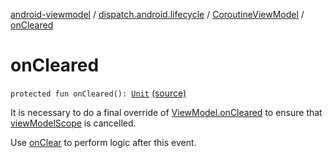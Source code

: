 [android-viewmodel](../../index.md) / [dispatch.android.lifecycle](../index.md) / [CoroutineViewModel](index.md) / [onCleared](./on-cleared.md)

# onCleared

`protected fun onCleared(): `[`Unit`](https://kotlinlang.org/api/latest/jvm/stdlib/kotlin/-unit/index.html) [(source)](https://github.com/RBusarow/Dispatch/tree/master/android-viewmodel/src/main/java/dispatch/android/lifecycle/CoroutineViewModel.kt#L73)

It is necessary to do a final override of [ViewModel.onCleared](https://developer.android.com/reference/androidx/androidx/lifecycle/ViewModel.html#onCleared()) to ensure that [viewModelScope](view-model-scope.md) is cancelled.

Use [onClear](on-clear.md) to perform logic after this event.


